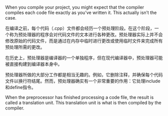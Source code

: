 
When you compile your project, you might expect that the compiler compiles each code file exactly as you’ve written it. This actually isn’t the case.

在编译之前，每个代码（.cpp）文件都会经历一个预处理阶段。在这个阶段，一个称为预处理器的程序会对代码文件的文本进行各种更改。预处理器实际上并不会修改原始的代码文件，而是通过在内存中临时进行更改或使用临时文件来完成所有预处理所需的更改。

在历史上，预处理器是编译器的一个单独程序，但在现代编译器中，预处理器可能被直接构建到编译器本身中。

预处理器所做的大部分工作都是相当无趣的。例如，它删除注释，并确保每个代码文件以换行符结尾。然而，预处理器确实有一个非常重要的作用：它处理include和define指令。

When the preprocessor has finished processing a code file, the result is called a translation unit. This translation unit is what is then compiled by the compiler.











